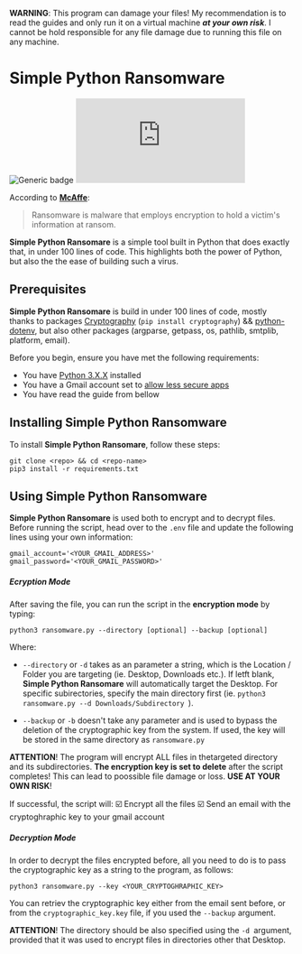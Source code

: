 **WARNING**: This program can damage your files! My recommendation is to read the guides and only run it on a virtual machine ***at your own risk***. I cannot be hold responsible for any file damage due to running this file on any machine.

# Simple Python Ransomware
![Generic badge](https://img.shields.io/badge/Version-1.0.0-RED.svg)
![GitHub repo size](https://img.shields.io/github/repo-size/scottydocs/README-template.md)

According to [**McAffe**](https://www.mcafee.com/enterprise/en-us/security-awareness/ransomware.html#:~:text=Ransomware%20is%20malware%20that%20employs,a%20victim's%20information%20at%20ransom.&text=A%20ransom%20is%20then%20demanded,quickly%20paralyze%20an%20entire%20organization. "McAffe"):
> Ransomware is malware that employs encryption to hold a victim's information at ransom. 

**Simple Python Ransomare** is a simple tool built in Python that does exactly that, in under 100 lines of code. This highlights both the power of Python, but also the the ease of building such a virus.

## Prerequisites
**Simple Python Ransomare** is build in under 100 lines of code, mostly thanks to packages [Cryptography](https://cryptography.io/en/latest/ "cryptography") (`pip install cryptography`) && [python-dotenv](https://github.com/theskumar/python-dotenv "python-dotenv"), but also other packages (argparse, getpass, os, pathlib, smtplib, platform, email).

Before you begin, ensure you have met the following requirements:
* You have [Python 3.X.X](https://www.python.org/downloads/ "Python 3.X.X") installed
* You have a Gmail account set to [allow less secure apps](https://support.google.com/accounts/answer/6010255?hl=en "allow less secure apps")
* You have read the guide from bellow

## Installing Simple Python Ransomware
To install **Simple Python Ransomare**, follow these steps:
```
git clone <repo> && cd <repo-name>
pip3 install -r requirements.txt
```
## Using Simple Python Ransomware
**Simple Python Ransomare** is used both to encrypt and to decrypt files. Before running the script, head over to the `.env` file and update the following lines using your own information:
```
gmail_account='<YOUR_GMAIL_ADDRESS>'
gmail_password='<YOUR_GMAIL_PASSWORD>'
```
##### Ecryption Mode
After saving the file, you can run the script in the **encryption mode** by typing:
```
python3 ransomware.py --directory [optional] --backup [optional]
```
Where:
* `--directory` or `-d` takes as an parameter a string, which is the Location / Folder you are targeting (ie. Desktop, Downloads etc.). If letft blank, **Simple Python Ransomare** will automatically target the Desktop. For specific subirectories, specify the main directory first (ie. `python3 ransomware.py --d Downloads/Subdirectory `).

* `--backup` or `-b` doesn't take any parameter and is used to bypass the deletion of the cryptographic key from the system. If used, the key will be stored in the same directory as `ransomware.py`

**ATTENTION**! The program will encrypt ALL files in thetargeted directory and its subdirectories. **The encryption key is set to delete** after the script completes! This can lead to poossible file damage or loss. **USE AT YOUR OWN RISK**!

If successful, the script will:
:ballot_box_with_check: Encrypt all the files 
:ballot_box_with_check: Send an email with the cryptoghraphic key to your gmail account

##### Decryption Mode
In order to decrypt the files encrypted before, all you need to do is to pass the cryptographic key as a string to the program, as follows:
```
python3 ransomware.py --key <YOUR_CRYPTOGHRAPHIC_KEY>
```
You can retriev the cryptographic key either from the email sent before, or from the `cryptographic_key.key` file, if you used the `--backup` argument.

**ATTENTION**! The directory should be also specified using the `-d `argument, provided that it was used to encrypt files in directories other that Desktop.